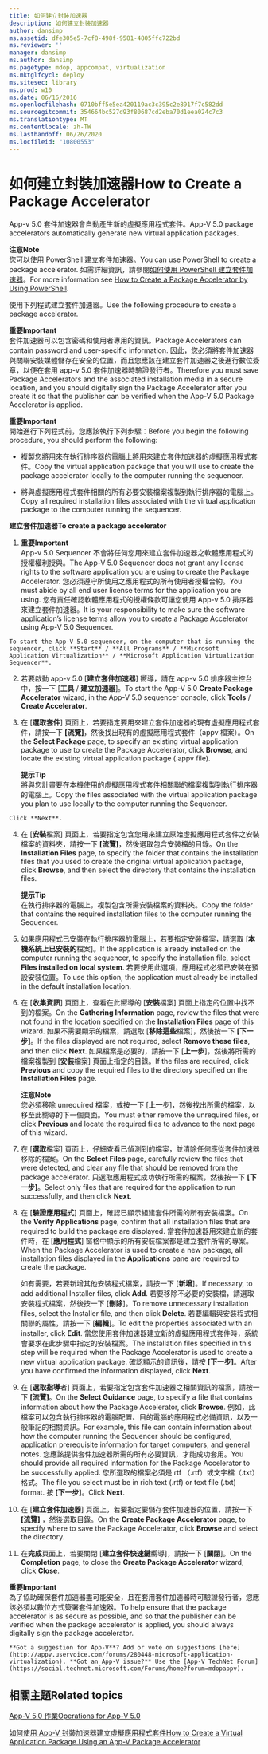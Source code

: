 ```yaml
---
title: 如何建立封裝加速器
description: 如何建立封裝加速器
author: dansimp
ms.assetid: dfe305e5-7cf8-498f-9581-4805ffc722bd
ms.reviewer: ''
manager: dansimp
ms.author: dansimp
ms.pagetype: mdop, appcompat, virtualization
ms.mktglfcycl: deploy
ms.sitesec: library
ms.prod: w10
ms.date: 06/16/2016
ms.openlocfilehash: 0710bff5e5ea420119ac3c395c2e8917f7c582dd
ms.sourcegitcommit: 354664bc527d93f80687cd2eba70d1eea024c7c3
ms.translationtype: MT
ms.contentlocale: zh-TW
ms.lasthandoff: 06/26/2020
ms.locfileid: "10800553"
---
```

# <span data-ttu-id="a00a4-103">如何建立封裝加速器</span><span class="sxs-lookup"><span data-stu-id="a00a4-103">How to Create a Package Accelerator</span></span>


<span data-ttu-id="a00a4-104">App-v 5.0 套件加速器會自動產生新的虛擬應用程式套件。</span><span class="sxs-lookup"><span data-stu-id="a00a4-104">App-V 5.0 package accelerators automatically generate new virtual application packages.</span></span>

**<span data-ttu-id="a00a4-105">注意</span><span class="sxs-lookup"><span data-stu-id="a00a4-105">Note</span></span>**  
<span data-ttu-id="a00a4-106">您可以使用 PowerShell 建立套件加速器。</span><span class="sxs-lookup"><span data-stu-id="a00a4-106">You can use PowerShell to create a package accelerator.</span></span> <span data-ttu-id="a00a4-107">如需詳細資訊，請參閱[如何使用 PowerShell 建立套件加速器](how-to-create-a-package-accelerator-by-using-powershell.md)。</span><span class="sxs-lookup"><span data-stu-id="a00a4-107">For more information see [How to Create a Package Accelerator by Using PowerShell](how-to-create-a-package-accelerator-by-using-powershell.md).</span></span>



<span data-ttu-id="a00a4-108">使用下列程式建立套件加速器。</span><span class="sxs-lookup"><span data-stu-id="a00a4-108">Use the following procedure to create a package accelerator.</span></span>

**<span data-ttu-id="a00a4-109">重要</span><span class="sxs-lookup"><span data-stu-id="a00a4-109">Important</span></span>**  
<span data-ttu-id="a00a4-110">套件加速器可以包含密碼和使用者專用的資訊。</span><span class="sxs-lookup"><span data-stu-id="a00a4-110">Package Accelerators can contain password and user-specific information.</span></span> <span data-ttu-id="a00a4-111">因此，您必須將套件加速器與關聯安裝媒體儲存在安全的位置，而且您應該在建立套件加速器之後進行數位簽章，以便在套用 app-v 5.0 套件加速器時驗證發行者。</span><span class="sxs-lookup"><span data-stu-id="a00a4-111">Therefore you must save Package Accelerators and the associated installation media in a secure location, and you should digitally sign the Package Accelerator after you create it so that the publisher can be verified when the App-V 5.0 Package Accelerator is applied.</span></span>



**<span data-ttu-id="a00a4-112">重要</span><span class="sxs-lookup"><span data-stu-id="a00a4-112">Important</span></span>**  
<span data-ttu-id="a00a4-113">開始進行下列程式前，您應該執行下列步驟：</span><span class="sxs-lookup"><span data-stu-id="a00a4-113">Before you begin the following procedure, you should perform the following:</span></span>

-   <span data-ttu-id="a00a4-114">複製您將用來在執行排序器的電腦上將用來建立套件加速器的虛擬應用程式套件。</span><span class="sxs-lookup"><span data-stu-id="a00a4-114">Copy the virtual application package that you will use to create the package accelerator locally to the computer running the sequencer.</span></span>

-   <span data-ttu-id="a00a4-115">將與虛擬應用程式套件相關的所有必要安裝檔案複製到執行排序器的電腦上。</span><span class="sxs-lookup"><span data-stu-id="a00a4-115">Copy all required installation files associated with the virtual application package to the computer running the sequencer.</span></span>



**<span data-ttu-id="a00a4-116">建立套件加速器</span><span class="sxs-lookup"><span data-stu-id="a00a4-116">To create a package accelerator</span></span>**

1.  **<span data-ttu-id="a00a4-117">重要</span><span class="sxs-lookup"><span data-stu-id="a00a4-117">Important</span></span>**  
    <span data-ttu-id="a00a4-118">App-v 5.0 Sequencer 不會將任何您用來建立套件加速器之軟體應用程式的授權權利授與。</span><span class="sxs-lookup"><span data-stu-id="a00a4-118">The App-V 5.0 Sequencer does not grant any license rights to the software application you are using to create the Package Accelerator.</span></span> <span data-ttu-id="a00a4-119">您必須遵守所使用之應用程式的所有使用者授權合約。</span><span class="sxs-lookup"><span data-stu-id="a00a4-119">You must abide by all end user license terms for the application you are using.</span></span> <span data-ttu-id="a00a4-120">您有責任確認軟體應用程式的授權條款可讓您使用 App-v 5.0 排序器來建立套件加速器。</span><span class="sxs-lookup"><span data-stu-id="a00a4-120">It is your responsibility to make sure the software application’s license terms allow you to create a Package Accelerator using App-V 5.0 Sequencer.</span></span>



~~~
To start the App-V 5.0 sequencer, on the computer that is running the sequencer, click **Start** / **All Programs** / **Microsoft Application Virtualization** / **Microsoft Application Virtualization Sequencer**.
~~~

2. <span data-ttu-id="a00a4-121">若要啟動 app-v 5.0 [**建立套件加速器**] 嚮導，請在 app-v 5.0 排序器主控台中，按一下 [**工具**  /  **建立加速器**]。</span><span class="sxs-lookup"><span data-stu-id="a00a4-121">To start the App-V 5.0 **Create Package Accelerator** wizard, in the App-V 5.0 sequencer console, click **Tools** / **Create Accelerator**.</span></span>

3. <span data-ttu-id="a00a4-122">在 [**選取套件**] 頁面上，若要指定要用來建立套件加速器的現有虛擬應用程式套件，請按一下 **[流覽]**，然後找出現有的虛擬應用程式套件（appv 檔案）。</span><span class="sxs-lookup"><span data-stu-id="a00a4-122">On the **Select Package** page, to specify an existing virtual application package to use to create the Package Accelerator, click **Browse**, and locate the existing virtual application package (.appv file).</span></span>

   **<span data-ttu-id="a00a4-123">提示</span><span class="sxs-lookup"><span data-stu-id="a00a4-123">Tip</span></span>**  
   <span data-ttu-id="a00a4-124">將與您計畫要在本機使用的虛擬應用程式套件相關聯的檔案複製到執行排序器的電腦上。</span><span class="sxs-lookup"><span data-stu-id="a00a4-124">Copy the files associated with the virtual application package you plan to use locally to the computer running the Sequencer.</span></span>



~~~
Click **Next**.
~~~

4. <span data-ttu-id="a00a4-125">在 [**安裝**檔案] 頁面上，若要指定包含您用來建立原始虛擬應用程式套件之安裝檔案的資料夾，請按一下 **[流覽]**，然後選取包含安裝檔的目錄。</span><span class="sxs-lookup"><span data-stu-id="a00a4-125">On the **Installation Files** page, to specify the folder that contains the installation files that you used to create the original virtual application package, click **Browse**, and then select the directory that contains the installation files.</span></span>

   **<span data-ttu-id="a00a4-126">提示</span><span class="sxs-lookup"><span data-stu-id="a00a4-126">Tip</span></span>**  
   <span data-ttu-id="a00a4-127">在執行排序器的電腦上，複製包含所需安裝檔案的資料夾。</span><span class="sxs-lookup"><span data-stu-id="a00a4-127">Copy the folder that contains the required installation files to the computer running the Sequencer.</span></span>



5. <span data-ttu-id="a00a4-128">如果應用程式已安裝在執行排序器的電腦上，若要指定安裝檔案，請選取 [**本機系統上已安裝的**檔案]。</span><span class="sxs-lookup"><span data-stu-id="a00a4-128">If the application is already installed on the computer running the sequencer, to specify the installation file, select **Files installed on local system**.</span></span> <span data-ttu-id="a00a4-129">若要使用此選項，應用程式必須已安裝在預設安裝位置。</span><span class="sxs-lookup"><span data-stu-id="a00a4-129">To use this option, the application must already be installed in the default installation location.</span></span>

6. <span data-ttu-id="a00a4-130">在 [**收集資訊**] 頁面上，查看在此嚮導的 [**安裝**檔案] 頁面上指定的位置中找不到的檔案。</span><span class="sxs-lookup"><span data-stu-id="a00a4-130">On the **Gathering Information** page, review the files that were not found in the location specified on the **Installation Files** page of this wizard.</span></span> <span data-ttu-id="a00a4-131">如果不需要顯示的檔案，請選取 [**移除這些**檔案]，然後按一下 **[下一步]**。</span><span class="sxs-lookup"><span data-stu-id="a00a4-131">If the files displayed are not required, select **Remove these files**, and then click **Next**.</span></span> <span data-ttu-id="a00a4-132">如果檔案是必要的，請按一下 [**上一步**]，然後將所需的檔案複製到 [**安裝**檔案] 頁面上指定的目錄。</span><span class="sxs-lookup"><span data-stu-id="a00a4-132">If the files are required, click **Previous** and copy the required files to the directory specified on the **Installation Files** page.</span></span>

   **<span data-ttu-id="a00a4-133">注意</span><span class="sxs-lookup"><span data-stu-id="a00a4-133">Note</span></span>**  
   <span data-ttu-id="a00a4-134">您必須移除 unrequired 檔案，或按一下 [**上一**步]，然後找出所需的檔案，以移至此嚮導的下一個頁面。</span><span class="sxs-lookup"><span data-stu-id="a00a4-134">You must either remove the unrequired files, or click **Previous** and locate the required files to advance to the next page of this wizard.</span></span>



7. <span data-ttu-id="a00a4-135">在 [**選取**檔案] 頁面上，仔細查看已偵測到的檔案，並清除任何應從套件加速器移除的檔案。</span><span class="sxs-lookup"><span data-stu-id="a00a4-135">On the **Select Files** page, carefully review the files that were detected, and clear any file that should be removed from the package accelerator.</span></span> <span data-ttu-id="a00a4-136">只選取應用程式成功執行所需的檔案，然後按一下 **[下一步]**。</span><span class="sxs-lookup"><span data-stu-id="a00a4-136">Select only files that are required for the application to run successfully, and then click **Next**.</span></span>

8. <span data-ttu-id="a00a4-137">在 [**驗證應用程式**] 頁面上，確認已顯示組建套件所需的所有安裝檔案。</span><span class="sxs-lookup"><span data-stu-id="a00a4-137">On the **Verify Applications** page, confirm that all installation files that are required to build the package are displayed.</span></span> <span data-ttu-id="a00a4-138">當套件加速器用來建立新的套件時，在 [**應用程式**] 窗格中顯示的所有安裝檔案都是建立套件所需的專案。</span><span class="sxs-lookup"><span data-stu-id="a00a4-138">When the Package Accelerator is used to create a new package, all installation files displayed in the **Applications** pane are required to create the package.</span></span>

   <span data-ttu-id="a00a4-139">如有需要，若要新增其他安裝程式檔案，請按一下 [**新增**]。</span><span class="sxs-lookup"><span data-stu-id="a00a4-139">If necessary, to add additional Installer files, click **Add**.</span></span> <span data-ttu-id="a00a4-140">若要移除不必要的安裝檔，請選取安裝程式檔案，然後按一下 [**刪除**]。</span><span class="sxs-lookup"><span data-stu-id="a00a4-140">To remove unnecessary installation files, select the Installer file, and then click **Delete**.</span></span> <span data-ttu-id="a00a4-141">若要編輯與安裝程式相關聯的屬性，請按一下 [**編輯**]。</span><span class="sxs-lookup"><span data-stu-id="a00a4-141">To edit the properties associated with an installer, click **Edit**.</span></span> <span data-ttu-id="a00a4-142">當您使用套件加速器建立新的虛擬應用程式套件時，系統會要求在此步驟中指定的安裝檔案。</span><span class="sxs-lookup"><span data-stu-id="a00a4-142">The installation files specified in this step will be required when the Package Accelerator is used to create a new virtual application package.</span></span> <span data-ttu-id="a00a4-143">確認顯示的資訊後，請按 **[下一步]**。</span><span class="sxs-lookup"><span data-stu-id="a00a4-143">After you have confirmed the information displayed, click **Next**.</span></span>

9. <span data-ttu-id="a00a4-144">在 [**選取指導**者] 頁面上，若要指定包含套件加速器之相關資訊的檔案，請按一下 **[流覽]**。</span><span class="sxs-lookup"><span data-stu-id="a00a4-144">On the **Select Guidance** page, to specify a file that contains information about how the Package Accelerator, click **Browse**.</span></span> <span data-ttu-id="a00a4-145">例如，此檔案可以包含執行排序器的電腦配置、目的電腦的應用程式必備資訊，以及一般筆記的相關資訊。</span><span class="sxs-lookup"><span data-stu-id="a00a4-145">For example, this file can contain information about how the computer running the Sequencer should be configured, application prerequisite information for target computers, and general notes.</span></span> <span data-ttu-id="a00a4-146">您應該提供套件加速器所需的所有必要資訊，才能成功套用。</span><span class="sxs-lookup"><span data-stu-id="a00a4-146">You should provide all required information for the Package Accelerator to be successfully applied.</span></span> <span data-ttu-id="a00a4-147">您所選取的檔案必須是 rtf （.rtf）或文字檔（.txt）格式。</span><span class="sxs-lookup"><span data-stu-id="a00a4-147">The file you select must be in rich text (.rtf) or text file (.txt) format.</span></span> <span data-ttu-id="a00a4-148">按 **\[下一步\]**。</span><span class="sxs-lookup"><span data-stu-id="a00a4-148">Click **Next**.</span></span>

10. <span data-ttu-id="a00a4-149">在 [**建立套件加速器**] 頁面上，若要指定要儲存套件加速器的位置，請按一下 **[流覽]** ，然後選取目錄。</span><span class="sxs-lookup"><span data-stu-id="a00a4-149">On the **Create Package Accelerator** page, to specify where to save the Package Accelerator, click **Browse** and select the directory.</span></span>

11. <span data-ttu-id="a00a4-150">在**完成**頁面上，若要關閉 [**建立套件快速鍵**嚮導]，請按一下 [**關閉**]。</span><span class="sxs-lookup"><span data-stu-id="a00a4-150">On the **Completion** page, to close the **Create Package Accelerator** wizard, click **Close**.</span></span>

   **<span data-ttu-id="a00a4-151">重要</span><span class="sxs-lookup"><span data-stu-id="a00a4-151">Important</span></span>**  
   <span data-ttu-id="a00a4-152">為了協助確保套件加速器盡可能安全，且在套用套件加速器時可驗證發行者，您應該必須以數位方式簽署套件加速器。</span><span class="sxs-lookup"><span data-stu-id="a00a4-152">To help ensure that the package accelerator is as secure as possible, and so that the publisher can be verified when the package accelerator is applied, you should always digitally sign the package accelerator.</span></span>



~~~
**Got a suggestion for App-V**? Add or vote on suggestions [here](http://appv.uservoice.com/forums/280448-microsoft-application-virtualization). **Got an App-V issue?** Use the [App-V TechNet Forum](https://social.technet.microsoft.com/Forums/home?forum=mdopappv).
~~~

## <span data-ttu-id="a00a4-153">相關主題</span><span class="sxs-lookup"><span data-stu-id="a00a4-153">Related topics</span></span>


[<span data-ttu-id="a00a4-154">App-V 5.0 作業</span><span class="sxs-lookup"><span data-stu-id="a00a4-154">Operations for App-V 5.0</span></span>](operations-for-app-v-50.md)

[<span data-ttu-id="a00a4-155">如何使用 App-V 封裝加速器建立虛擬應用程式套件</span><span class="sxs-lookup"><span data-stu-id="a00a4-155">How to Create a Virtual Application Package Using an App-V Package Accelerator</span></span>](how-to-create-a-virtual-application-package-using-an-app-v-package-accelerator.md)









